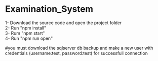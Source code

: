 # Examination_System

1- Download the source code and open the project folder<br />
2- Run "npm install"<br />
3- Rum "npm start"<br />
4- Run "npm run open"<br />

#you must download the sqlserver db backup and make a new user with credentials (username:test, password:test) for successfull connection
